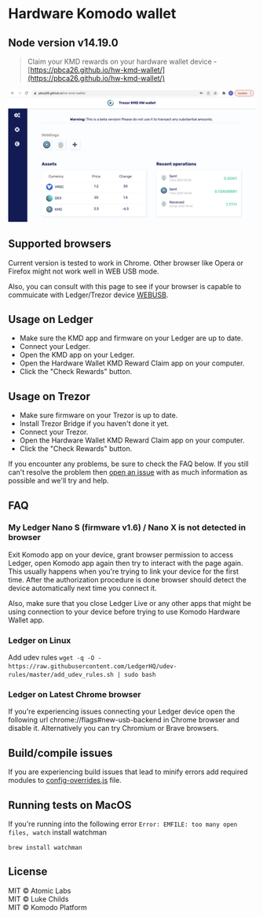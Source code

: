 # Hardware Komodo wallet

## Node version v14.19.0

> Claim your KMD rewards on your hardware wallet device - [https://pbca26.github.io/hw-kmd-wallet/](https://pbca26.github.io/hw-kmd-wallet/)

[![](/screenshot.png)](https://pbca26.github.io/hw-kmd-wallet/)

## Supported browsers
Current version is tested to work in Chrome. Other browser like Opera or Firefox might not work well in WEB USB mode.

Also, you can consult with this page to see if your browser is capable to commuicate with Ledger/Trezor device [WEBUSB](https://caniuse.com/#feat=webusb).

## Usage on Ledger

- Make sure the KMD app and firmware on your Ledger are up to date.
- Connect your Ledger.
- Open the KMD app on your Ledger.
- Open the Hardware Wallet KMD Reward Claim app on your computer.
- Click the "Check Rewards" button.

## Usage on Trezor

- Make sure firmware on your Trezor is up to date.
- Install Trezor Bridge if you haven't done it yet.
- Connect your Trezor.
- Open the Hardware Wallet KMD Reward Claim app on your computer.
- Click the "Check Rewards" button.

If you encounter any problems, be sure to check the FAQ below. If you still can't resolve the problem then [open an issue](https://github.com/pbca26/hw-kmd-wallet/issues/new) with as much information as possible and we'll try and help.

## FAQ

### My Ledger Nano S (firmware v1.6) / Nano X is not detected in browser
Exit Komodo app on your device, grant browser permission to access Ledger, open Komodo app again then try to interact with the page again. This usually happens when you're trying to link your device for the first time. After the authorization procedure is done browser should detect the device automatically next time you connect it.

Also, make sure that you close Ledger Live or any other apps that might be using connection to your device before trying to use Komodo Hardware Wallet app.

### Ledger on Linux
Add udev rules
`wget -q -O - https://raw.githubusercontent.com/LedgerHQ/udev-rules/master/add_udev_rules.sh | sudo bash`

### Ledger on Latest Chrome browser
If you're experiencing issues connecting your Ledger device open the following url chrome://flags#new-usb-backend in Chrome browser and disable it. Alternatively you can try Chromium or Brave browsers.

## Build/compile issues
If you are experiencing build issues that lead to minify errors add required modules to [config-overrides.js](https://github.com/pbca26/hw-kmd-wallet/blob/master/config-overrides.js#L19) file.

## Running tests on MacOS
If you're running into the following error `Error: EMFILE: too many open files, watch` install watchman
```
brew install watchman
```

## License

MIT © Atomic Labs<br />
MIT © Luke Childs<br />
MIT © Komodo Platform
